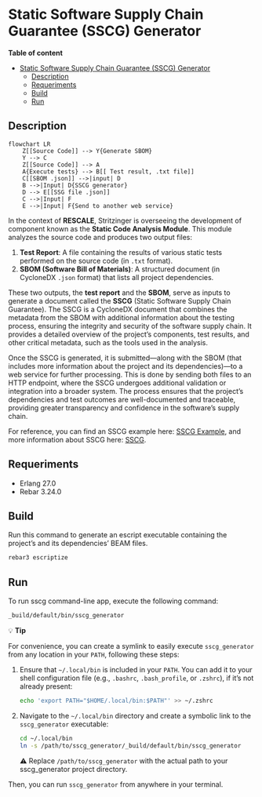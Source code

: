 # Static Software Supply Chain Guarantee (SSCG) Generator

**Table of content**

- [Static Software Supply Chain Guarantee (SSCG) Generator](#static-software-supply-chain-guarantee-sscg-generator)
  - [Description](#description)
  - [Requeriments](#requeriments)
  - [Build](#build)
  - [Run](#run)

## Description

```mermaid
flowchart LR
    Z[[Source Code]] --> Y{Generate SBOM}
    Y --> C
    Z[[Source Code]] --> A
    A{Execute tests} --> B[[ Test result, .txt file]] 
    C[[SBOM .json]] -->|input| D
    B -->|Input| D{SSCG generator}
    D --> E[[SSG file .json]]
    C -->|Input| F
    E -->|Input| F{Send to another web service}
```

In the context of **RESCALE**, Stritzinger is overseeing the development of component known as the **Static Code Analysis Module**. This module analyzes the source code and produces two output files:

1. **Test Report**: A file containing the results of various static tests performed on the source code (in `.txt` format).
2. **SBOM (Software Bill of Materials)**: A structured document (in CycloneDX `.json` format) that lists all project dependencies.

These two outputs, the **test report** and the **SBOM**, serve as inputs to generate a document called the **SSCG** (Static Software Supply Chain Guarantee). The SSCG is a CycloneDX document that combines the metadata from the SBOM with additional information about the testing process, ensuring the integrity and security of the software supply chain. It provides a detailed overview of the project’s components, test results, and other critical metadata, such as the tools used in the analysis.

Once the SSCG is generated, it is submitted—along with the SBOM (that includes more information about the project and its dependencies)—to a web service for further processing. This is done by sending both files to an HTTP endpoint, where the SSCG undergoes additional validation or integration into a broader system. The process ensures that the project’s dependencies and test outcomes are well-documented and traceable, providing greater transparency and confidence in the software’s supply chain.

For reference, you can find an SSCG example here: [SSCG Example](./priv/result/sscg-example.json), and more information about SSCG here: [SSCG](/docs/sscg.md).

## Requeriments

- Erlang 27.0
- Rebar 3.24.0

## Build

Run this command to generate an escript executable containing the project’s and
its dependencies’ BEAM files.

```sh
rebar3 escriptize
```

## Run

To run sscg command-line app, execute the following command:

```sh
_build/default/bin/sscg_generator
```

💡 **Tip**

For convenience, you can create a symlink to easily execute `sscg_generator`
 from any location in your `PATH`, following these steps:

1. Ensure that `~/.local/bin` is included in your `PATH`. You can add it to your
 shell configuration file (e.g., `.bashrc`, `.bash_profile`, or `.zshrc`), if
 it’s not already present:

    ```sh
    echo 'export PATH="$HOME/.local/bin:$PATH"' >> ~/.zshrc
    ```

2. Navigate to the `~/.local/bin` directory and create a symbolic link to the `sscg_generator` executable:

    ```sh
    cd ~/.local/bin
    ln -s /path/to/sscg_generator/_build/default/bin/sscg_generator
    ```

    ⚠️ Replace `/path/to/sscg_generator` with the actual path to your sscg_generator project directory.

Then, you can run `sscg_generator` from anywhere in your terminal.
